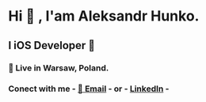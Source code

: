 # Hi 👋 , I'am Aleksandr Hunko.
## I iOS Developer 
### 📍 Live in Warsaw, Poland.
### Conect with me - [📧 Email](mailto:aliaksandr.hunko@gmail.com) - or - [LinkedIn](https://www.linkedin.com/in/aleksandr-hunko-8b8115250/) - 
<!--
